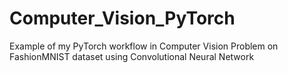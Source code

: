 # Computer_Vision_PyTorch
Example of my PyTorch workflow in Computer Vision Problem on FashionMNIST dataset using Convolutional Neural Network
